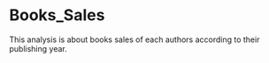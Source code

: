 # Books_Sales
This analysis is about books sales of each authors according to their publishing year.
